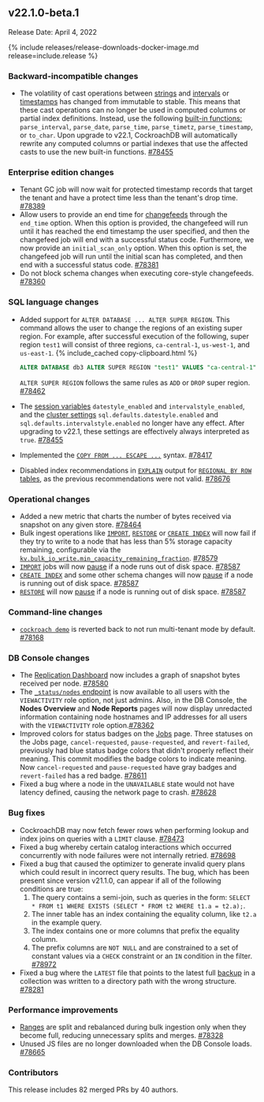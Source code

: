 ## v22.1.0-beta.1

Release Date: April 4, 2022

{% include releases/release-downloads-docker-image.md release=include.release %}

<h3 id="v22-1-0-beta-1-backward-incompatible-changes">Backward-incompatible changes</h3>

- The volatility of cast operations between [strings](../v22.1/string.html) and [intervals](../v22.1/interval.html) or [timestamps](../v22.1/timestamp.html) has changed from immutable to stable. This means that these cast operations can no longer be used in computed columns or partial index definitions. Instead, use the following [built-in functions:](../v22.1/functions-and-operators.html) `parse_interval`, `parse_date`, `parse_time`, `parse_timetz`, `parse_timestamp`, or `to_char`. Upon upgrade to v22.1, CockroachDB will automatically rewrite any computed columns or partial indexes that use the affected casts to use the new built-in functions. [#78455][#78455]

<h3 id="v22-1-0-beta-1-enterprise-edition-changes">Enterprise edition changes</h3>

- Tenant GC job will now wait for protected timestamp records that target the tenant and have a protect time less than the tenant's drop time. [#78389][#78389]
- Allow users to provide an end time for [changefeeds](../v22.1/change-data-capture-overview.html) through the `end_time` option. When this option is provided, the changefeed will run until it has reached the end timestamp the user specified, and then the changefeed job will end with a successful status code. Furthermore, we now provide an `initial_scan_only` option. When this option is set, the changefeed job will run until the initial scan has completed, and then end with a successful status code. [#78381][#78381]
- Do not block schema changes when executing core-style changefeeds. [#78360][#78360]

<h3 id="v22-1-0-beta-1-sql-language-changes">SQL language changes</h3>

- Added support for `ALTER DATABASE ... ALTER SUPER REGION`.  This command allows the user to change the regions of an existing super region. For example, after successful execution of the following, super region `test1` will consist of three regions, `ca-central-1`, `us-west-1`, and `us-east-1`.
	{% include_cached copy-clipboard.html %}
	~~~sql
	ALTER DATABASE db3 ALTER SUPER REGION "test1" VALUES "ca-central-1", "us-west-1", "us-east-1";
	~~~
 	`ALTER SUPER REGION` follows the same rules as `ADD` or `DROP` super region. [#78462][#78462]

- The [session variables](../v22.1/set-vars.html) `datestyle_enabled` and `intervalstyle_enabled`, and the [cluster settings](../v22.1/cluster-settings.html) `sql.defaults.datestyle.enabled` and `sql.defaults.intervalstyle.enabled` no longer have any effect. After upgrading to v22.1, these settings are effectively always interpreted as `true`. [#78455][#78455]
- Implemented the [`COPY FROM ... ESCAPE ...`](../v22.1/copy-from.html) syntax. [#78417][#78417]
- Disabled index recommendations in [`EXPLAIN`](../v22.1/explain.html) output for [`REGIONAL BY ROW` tables](../v22.1/multiregion-overview.html#regional-by-row-tables), as the previous recommendations were not valid. [#78676][#78676]

<h3 id="v22-1-0-beta-1-operational-changes">Operational changes</h3>

- Added a new metric that charts the number of bytes received via snapshot on any given store. [#78464][#78464]
- Bulk ingest operations like [`IMPORT`](../v22.1/import.html), [`RESTORE`](../v22.1/restore.html) or [`CREATE INDEX`](../v22.1/create-index.html) will now fail if they try to write to a node that has less than 5% storage capacity remaining, configurable via the [`kv.bulk_io_write.min_capacity_remaining_fraction`](../v22.1/cluster-settings.html). [#78579][#78579]
- [`IMPORT`](../v22.1/import.html) jobs will now [pause](../v22.1/pause-job.html) if a node runs out of disk space. [#78587][#78587]
- [`CREATE INDEX`](../v22.1/create-index.html) and some other schema changes will now [pause](../v22.1/pause-job.html) if a node is running out of disk space. [#78587][#78587]
- [`RESTORE`](../v22.1/restore.html) will now [pause](../v22.1/pause-job.html) if a node is running out of disk space. [#78587][#78587]

<h3 id="v22-1-0-beta-1-command-line-changes">Command-line changes</h3>

- [`cockroach demo`](../v22.1/cockroach-demo.html) is reverted back to not run multi-tenant mode by default. [#78168][#78168]

<h3 id="v22-1-0-beta-1-db-console-changes">DB Console changes</h3>

- The [Replication Dashboard](../v22.1/ui-replication-dashboard.html) now includes a graph of snapshot bytes received per node. [#78580][#78580]
- The [`_status/nodes` endpoint](../v22.1/monitoring-and-alerting.html) is now available to all users with the `VIEWACTIVITY` role option, not just admins. Also, in the DB Console, the **Nodes Overview** and **Node Reports** pages will now display unredacted information containing node hostnames and IP addresses for all users with the `VIEWACTIVITY` role option.[#78362][#78362]
- Improved colors for status badges on the [Jobs](../v22.1/ui-jobs-page.html) page. Three statuses on the Jobs page, `cancel-requested`, `pause-requested`, and `revert-failed`, previously had blue status badge colors that didn't properly reflect their meaning. This commit modifies the badge colors to indicate meaning. Now `cancel-requested` and `pause-requested` have gray badges and `revert-failed` has a red badge. [#78611][#78611]
- Fixed a bug where a node in the `UNAVAILABLE` state would not have latency defined, causing the network page to crash. [#78628][#78628]

<h3 id="v22-1-0-beta-1-bug-fixes">Bug fixes</h3>

- CockroachDB may now fetch fewer rows when performing lookup and index joins on queries with a `LIMIT` clause. [#78473][#78473]
- Fixed a bug whereby certain catalog interactions which occurred concurrently with node failures were not internally retried. [#78698][#78698]
- Fixed a bug that caused the optimizer to generate invalid query plans which could result in incorrect query results. The bug, which has been present since version v21.1.0, can appear if all of the following conditions are true:
  1. The query contains a semi-join, such as queries in the form: `SELECT * FROM t1 WHERE EXISTS (SELECT * FROM t2 WHERE t1.a = t2.a);`.
  2. The inner table has an index containing the equality column, like `t2.a` in the example query.
  3. The index contains one or more columns that prefix the equality column.
  4. The prefix columns are `NOT NULL` and are constrained to a set of constant values via a `CHECK` constraint or an `IN` condition in the filter. [#78972][#78972]
- Fixed a bug where the `LATEST` file that points to the latest full [backup](../v22.1/take-full-and-incremental-backups.html#full-backups) in a collection was written to a directory path with the wrong structure. [#78281][#78281]

<h3 id="v22-1-0-beta-1-performance-improvements">Performance improvements</h3>

- [Ranges](../v22.1/show-ranges.html) are split and rebalanced during bulk ingestion only when they become full, reducing unnecessary splits and merges. [#78328][#78328]
- Unused JS files are no longer downloaded when the DB Console loads. [#78665][#78665]

<h3 id="v22-1-0-beta-1-contributors">Contributors</h3>

This release includes 82 merged PRs by 40 authors.

[#78168]: https://github.com/cockroachdb/cockroach/pull/78168
[#78281]: https://github.com/cockroachdb/cockroach/pull/78281
[#78328]: https://github.com/cockroachdb/cockroach/pull/78328
[#78360]: https://github.com/cockroachdb/cockroach/pull/78360
[#78362]: https://github.com/cockroachdb/cockroach/pull/78362
[#78373]: https://github.com/cockroachdb/cockroach/pull/78373
[#78381]: https://github.com/cockroachdb/cockroach/pull/78381
[#78389]: https://github.com/cockroachdb/cockroach/pull/78389
[#78417]: https://github.com/cockroachdb/cockroach/pull/78417
[#78455]: https://github.com/cockroachdb/cockroach/pull/78455
[#78462]: https://github.com/cockroachdb/cockroach/pull/78462
[#78464]: https://github.com/cockroachdb/cockroach/pull/78464
[#78473]: https://github.com/cockroachdb/cockroach/pull/78473
[#78536]: https://github.com/cockroachdb/cockroach/pull/78536
[#78565]: https://github.com/cockroachdb/cockroach/pull/78565
[#78579]: https://github.com/cockroachdb/cockroach/pull/78579
[#78580]: https://github.com/cockroachdb/cockroach/pull/78580
[#78587]: https://github.com/cockroachdb/cockroach/pull/78587
[#78611]: https://github.com/cockroachdb/cockroach/pull/78611
[#78625]: https://github.com/cockroachdb/cockroach/pull/78625
[#78628]: https://github.com/cockroachdb/cockroach/pull/78628
[#78665]: https://github.com/cockroachdb/cockroach/pull/78665
[#78676]: https://github.com/cockroachdb/cockroach/pull/78676
[#78698]: https://github.com/cockroachdb/cockroach/pull/78698
[#78700]: https://github.com/cockroachdb/cockroach/pull/78700
[#78972]: https://github.com/cockroachdb/cockroach/pull/78972
[6832dd1c9]: https://github.com/cockroachdb/cockroach/commit/6832dd1c9
